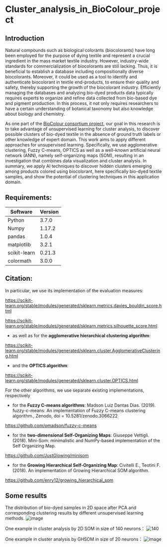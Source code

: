# Cluster_analysis_in_BioColour_project
## Introduction
Natural compounds such as biological colorants (biocolorants) have long been employed for the purpose of dying textile and represent a crucial ingredient in the mass market textile industry. However, industry-wide standards for commercialization of biocolorants are still lacking. Thus, it is beneficial to establish a database including compositionally diverse biocolorants. Moreover, it could be used as a tool to identify and authenticate biocolorant in textile end-products, to ensure their quality and safety, thereby supporting the growth of the biocolorant industry. Efficiently managing the databases and analyzing bio-dyed products data typically requires experts to organize and refine data collected from bio-based dye and pigment production. In this process, it not only requires researchers to have a certain understanding of botanical taxonomy but also knowledge about biology and chemistry.

As one part of the [BioColour consortium project](https://biocolour.fi/en/frontpage), our goal in this research is to take advantage of unsupervised learning for cluster analysis, to discover possible clusters of bio-dyed textile in the absence of ground truth labels or other knowledge of expert domain. This work aims to apply different approaches for unsupervised learning. Specifically, we use agglomerative clustering, Fuzzy C-means, OPTICS as well as a well-known artificial neural network (ANN), namely self-organizing maps (SOM), resulting in an investigation that combines data visualization and cluster analysis. In summary, we apply AI techniques to discover hidden clusters emerging among products colored using biocolorant, here specifically bio-dyed textile samples, and show the potential of clustering techniques in this application domain. 


## Requirements:
| Software  | Version |
| ------------- | ------------- |
| Python  | 3.7.0  |
| Numpy  | 1.17.2  |
| pandas  | 1.0.4  |
| matplotlib  | 3.2.1  |
| scikit-learn  | 0.21.3  |
| colormath  | 3.0.0  |
## Citation:
In particular, we use its implementation of the evaluation measures:

https://scikit-learn.org/stable/modules/generated/sklearn.metrics.davies_bouldin_score.html

https://scikit-learn.org/stable/modules/generated/sklearn.metrics.silhouette_score.html 
* as well as for the **agglomerative hierarchical clustering algorithm**:

https://scikit-learn.org/stable/modules/generated/sklearn.cluster.AgglomerativeClustering.html 
* and the **OPTICS algorithm**:

https://scikit-learn.org/stable/modules/generated/sklearn.cluster.OPTICS.html 

For the other algorithms, we use separate existing implementations, respectively
* for the **Fuzzy C-means algorithms**: Madson Luiz Dantas Dias. (2019). fuzzy-c-means: An implementation of Fuzzy C-means clustering algorithm., Zenodo, doi = 10.5281/zenodo.3066222 

https://github.com/omadson/fuzzy-c-means 
* for the **two-dimensional Self-Organizing Maps**: Giuseppe Vettigli. (2018). Mini-Som: minimalistic and NumPy-based implementation of the Self Organizing Map.

https://github.com/JustGlowing/minisom 
* for the **Growing Hierarchical Self-Organizing Map**: Civitelli E., Teotini F. (2018). An implementation of Growing Hierarchical SOM algorithm. 

https://github.com/enry12/growing_hierarchical_som


## Some results
 The distribution of bio-dyed samples in 2D space after PCA and corresponding clustering results by different unsupervised learning methods.
 ![image](https://user-images.githubusercontent.com/34623632/134513246-adad5653-700c-4491-8617-5b3f8742d9ff.png)


 One example in cluster analysis by 2D SOM in size of 140 neurons：
![140](https://user-images.githubusercontent.com/34623632/129462337-79c85620-7694-41a1-9bf9-5051b90e55c4.png)
 
  One example in cluster analysis by GHSOM in size of 20 neurons：
 ![image](https://user-images.githubusercontent.com/34623632/134515237-28c8e25c-7ffc-47e3-98f7-66410ccc8b37.png)


